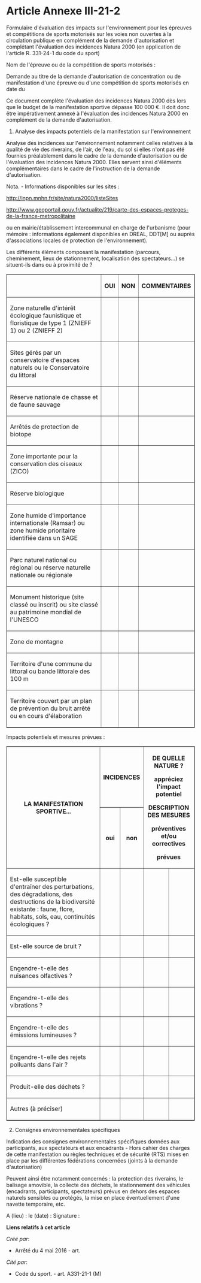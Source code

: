 # Article Annexe III-21-2

Formulaire d'évaluation des impacts sur l'environnement pour les épreuves et compétitions de sports motorisés sur les voies
non ouvertes à la circulation publique en complément de la demande d'autorisation et complétant l'évaluation des incidences
Natura 2000 (en application de l'article R. 331-24-1 du code du sport)

Nom de l'épreuve ou de la compétition de sports motorisés :

Demande au titre de la demande d'autorisation de concentration ou de manifestation d'une épreuve ou d'une compétition de
sports motorisés en date du 

Ce document complète l'évaluation des incidences Natura 2000 dès lors que le budget de la manifestation sportive dépasse 100
000 €. Il doit donc être impérativement annexé à l'évaluation des incidences Natura 2000 en complément de la demande
d'autorisation.

1. Analyse des impacts potentiels de la manifestation sur l'environnement

Analyse des incidences sur l'environnement notamment celles relatives à la qualité de vie des riverains, de l'air, de l'eau,
du sol si elles n'ont pas été fournies préalablement dans le cadre de la demande d'autorisation ou de l'évaluation des
incidences Natura 2000. Elles servent ainsi d'éléments complémentaires dans le cadre de l'instruction de la demande
d'autorisation.

Nota. - Informations disponibles sur les sites :

http://inpn.mnhn.fr/site/natura2000/listeSites

http://www.geoportail.gouv.fr/actualite/219/carte-des-espaces-proteges-de-la-france-metropolitaine

ou en mairie/établissement intercommunal en charge de l'urbanisme (pour mémoire : informations également disponibles en
DREAL, DDT[M] ou auprès d'associations locales de protection de l'environnement).

Les différents éléments composant la manifestation (parcours, cheminement, lieux de stationnement, localisation des
spectateurs...) se situent-ils dans ou à proximité de ?

<table border="1">
  <tbody>
    <tr>
      <th>
      </th><th>

OUI

</th>
      <th>

NON

</th>
      <th>

COMMENTAIRES

</th>
    </tr>
    <tr>
      <td>

Zone naturelle d'intérêt écologique faunistique et floristique de type 1 (ZNIEFF 1) ou 2 (ZNIEFF 2)

</td>
      <td align="left">
      </td><td align="left">
      </td><td align="left">
    </td></tr>
    <tr>
      <td>

Sites gérés par un conservatoire d'espaces naturels ou le Conservatoire du littoral

</td>
      <td align="left">
      </td><td align="left">
      </td><td align="left">
    </td></tr>
    <tr>
      <td>

Réserve nationale de chasse et de faune sauvage

</td>
      <td align="left">
      </td><td align="left">
      </td><td align="left">
    </td></tr>
    <tr>
      <td>

Arrêtés de protection de biotope

</td>
      <td align="left">
      </td><td align="left">
      </td><td align="left">
    </td></tr>
    <tr>
      <td>

Zone importante pour la conservation des oiseaux (ZICO)

</td>
      <td align="left">
      </td><td align="left">
      </td><td align="left">
    </td></tr>
    <tr>
      <td>

Réserve biologique

</td>
      <td align="left">
      </td><td align="left">
      </td><td align="left">
    </td></tr>
    <tr>
      <td>

Zone humide d'importance internationale (Ramsar) ou zone humide prioritaire identifiée dans un SAGE

</td>
      <td align="left">
      </td><td align="left">
      </td><td align="left">
    </td></tr>
    <tr>
      <td>

Parc naturel national ou régional ou réserve naturelle nationale ou régionale

</td>
      <td align="left">
      </td><td align="left">
      </td><td align="left">
    </td></tr>
    <tr>
      <td>

Monument historique (site classé ou inscrit) ou site classé au patrimoine mondial de l'UNESCO

</td>
      <td align="left">
      </td><td align="left">
      </td><td align="left">
    </td></tr>
    <tr>
      <td>

Zone de montagne

</td>
      <td align="left">
      </td><td align="left">
      </td><td align="left">
    </td></tr>
    <tr>
      <td>

Territoire d'une commune du littoral ou bande littorale des 100 m

</td>
      <td align="left">
      </td><td align="left">
      </td><td align="left">
    </td></tr>
    <tr>
      <td>

Territoire couvert par un plan de prévention du bruit arrêté ou en cours d'élaboration

</td>
      <td align="left">
      </td><td align="left">
      </td><td align="left">
    </td></tr>
  </tbody>
</table>

Impacts potentiels et mesures prévues :

<table border="1">
  <tbody>
    <tr>
      <th rowspan="2">

LA MANIFESTATION SPORTIVE...

</th>
      <th colspan="2">

INCIDENCES 

</th>
      <th rowspan="2" colspan="2">

DE QUELLE NATURE ? 

appréciez l'impact potentiel

DESCRIPTION DES MESURES 

préventives et/ou correctives 

prévues

</th>
    </tr>
    <tr>
      <th>

oui

</th>
      <th>

non

</th>
    </tr>
    <tr>
      <td>

Est-elle susceptible d'entraîner des perturbations, des dégradations, des destructions de la biodiversité existante : faune,
flore, habitats, sols, eau, continuités écologiques ?

</td>
      <td align="left">
      </td><td align="left">
      </td><td align="left">
      </td><td align="left">
    </td></tr>
    <tr>
      <td align="left">

Est-elle source de bruit ?

</td>
      <td align="left">
      </td><td align="left">
      </td><td align="left">
      </td><td align="left">
    </td></tr>
    <tr>
      <td align="left">

Engendre-t-elle des nuisances olfactives ?

</td>
      <td align="left">
      </td><td align="left">
      </td><td align="left">
      </td><td align="left">
    </td></tr>
    <tr>
      <td align="left">

Engendre-t-elle des vibrations ?

</td>
      <td align="left">
      </td><td align="left">
      </td><td align="left">
      </td><td align="left">
    </td></tr>
    <tr>
      <td align="left">

Engendre-t-elle des émissions lumineuses ?

</td>
      <td align="left">
      </td><td align="left">
      </td><td align="left">
      </td><td align="left">
    </td></tr>
    <tr>
      <td align="left">

Engendre-t-elle des rejets polluants dans l'air ?

</td>
      <td align="left">
      </td><td align="left">
      </td><td align="left">
      </td><td align="left">
    </td></tr>
    <tr>
      <td align="left">

Produit-elle des déchets ?

</td>
      <td align="left">
      </td><td align="left">
      </td><td align="left">
      </td><td align="left">
    </td></tr>
    <tr>
      <td align="left">

Autres (à préciser) 

</td>
      <td align="left">
      </td><td align="left">
      </td><td align="left">
      </td><td align="left">
    </td></tr>
  </tbody>
</table>

2. Consignes environnementales spécifiques

Indication des consignes environnementales spécifiques données aux participants, aux spectateurs et aux encadrants - Hors
cahier des charges de cette manifestation ou règles techniques et de sécurité (RTS) mises en place par les différentes
fédérations concernées (joints à la demande d'autorisation)

Peuvent ainsi être notamment concernés : la protection des riverains, le balisage amovible, la collecte des déchets, le
stationnement des véhicules (encadrants, participants, spectateurs) prévus en dehors des espaces naturels sensibles ou
protégés, la mise en place éventuellement d'une navette temporaire, etc.

A (lieu) : le (date) : Signature :

**Liens relatifs à cet article**

_Créé par_:

  - Arrêté du 4 mai 2016 - art.

_Cité par_:

  - Code du sport. - art. A331-21-1 (M)
